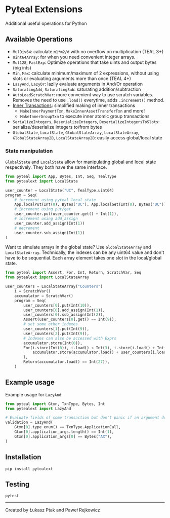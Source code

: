 # Pyteal Extensions
Additional useful operations for Python

## Available Operations
- `MulDiv64`: calculate `m1*m2/d` with no overflow on multiplication (TEAL 3+)
- `Uint64Array`: for when you need convenient integer arrays.
- `Mul128`, `FastExp`: Optimize operations that take uints and output bytes (big ints)
- `Min`, `Max`: calculate minimum/maximum of 2 expressions, without using slots or evaluating arguments more than once (TEAL 4+)
- `LazyAnd`, `LazyOr`: lazily evaluate arguments in And/Or operation
- `SaturatingAdd`, `SaturatingSub`: saturating addition/subtraction
- `AutoLoadScratchVar`: more convenient way to use scratch variables. Removes the need to use `.load()` everytime, adds `.increment()` method.
- [Inner Transactions](https://github.com/ulamlabs/pytealext/blob/main/docs/inner_transactions.md): simplified making of inner transactions
    - `MakeInnerPaymentTxn`, `MakeInnerAssetTransferTxn` and more!
    - `MakeInnerGroupTxn` to execute inner atomic group transactions
- `SerializeIntegers`, `DeserializeIntegers`, `DeserializeIntegersToSlots`: serialize/deserialize integers to/from bytes
- `GlobalState`, `LocalState`, `GlobalStateArray`, `LocalStateArray`, `GlobalStateArray2D`, `LocalStateArray2D`: easily access global/local state

### State manipulation
`GlobalState` and `LocalState` allow for manipulating global and local state respectively.
They both have the same interface.
```python
from pyteal import App, Bytes, Int, Seq, TealType
from pytealext import LocalState

user_counter = LocalState("UC", TealType.uint64)
program = Seq(
    # increment using pyteal local state
    App.localPut(Int(0), Bytes("UC"), App.localGet(Int(0), Bytes("UC")) + Int(1)),
    # increment using put/get
    user_counter.put(user_counter.get() + Int(1)),
    # increment using add_assign
    user_counter.add_assign(Int(1))
    # decrement
    user_counter.sub_assign(Int(1))
)
```

Want to simulate arrays in the global state? Use `GlobalStateArray` and `LocalStateArray`.
Technically, the indexes can be any uint64 value and don't have to be sequential.
Each array element takes one slot in the local/global state.
```python
from pyteal import Assert, For, Int, Return, ScratchVar, Seq
from pytealext import LocalStateArray

user_counters = LocalStateArray("Counters")
    i = ScratchVar()
    accumulator = ScratchVar()
    program = Seq(
        user_counters[0].put(Int(10)),
        user_counters[0].add_assign(Int(1)),
        user_counters[0].sub_assign(Int(2)),
        Assert(user_counters[0].get() == Int(9)),
        # set some other indexes
        user_counters[1].put(Int(9)),
        user_counters[2].put(Int(9)),
        # Indexes can also be accessed with Exprs
        accumulator.store(Int(0)),
        For(i.store(Int(0)), i.load() < Int(3), i.store(i.load() + Int(1))).Do(
            accumulator.store(accumulator.load() + user_counters[i.load()].get())
        ),
        Return(accumulator.load() == Int(27)),
    )
```

## Example usage
Example usage for `LazyAnd`:
```python
from pyteal import Gtxn, TxnType, Bytes, Int
from pytealext import LazyAnd

# Evaluate fields of some transaction but don't panic if an argument down the line would panic
validation = LazyAnd(
    Gtxn[0].type_enum() == TxnType.ApplicationCall,
    Gtxn[0].application_args.length() == Int(1),
    Gtxn[0].application_args[0] == Bytes("AX"),
)
```

## Installation
`pip install pytealext`

## Testing
`pytest`

-------
Created by Łukasz Ptak and Paweł Rejkowicz
